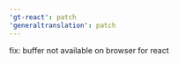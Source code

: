 ```yaml
---
'gt-react': patch
'generaltranslation': patch
---
```


fix: buffer not available on browser for react
